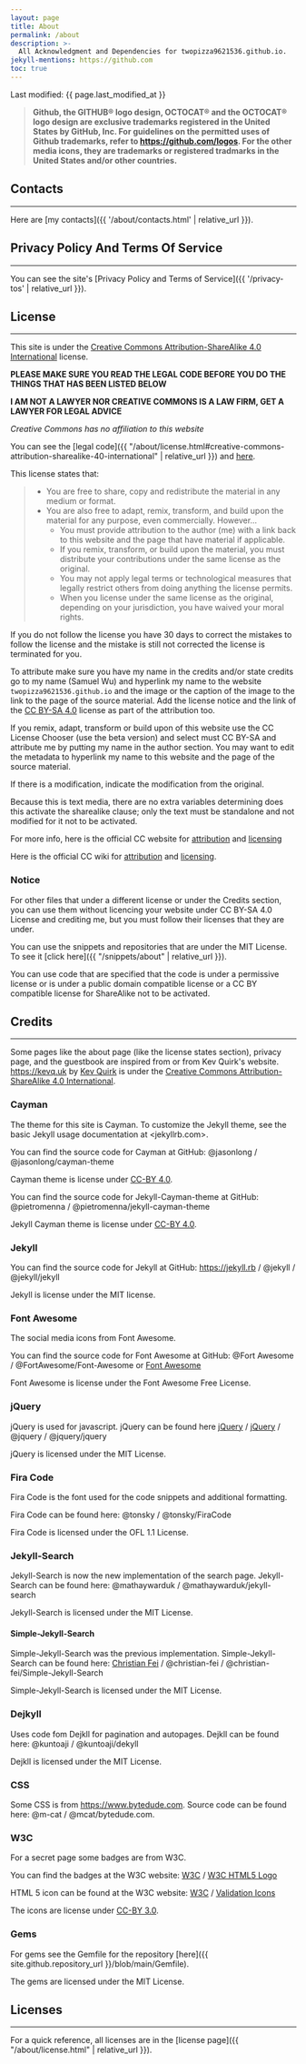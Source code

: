 ```yaml
---
layout: page
title: About
permalink: /about
description: >-
  All Acknowledgment and Dependencies for twopizza9621536.github.io.
jekyll-mentions: https://github.com
toc: true
---
```


Last modified: {{ page.last_modified_at }}

> **Github, the GITHUB® logo design, OCTOCAT® and the OCTOCAT® logo design are
>  exclusive trademarks registered in the United States by GitHub, Inc.
> For guidelines on the permitted uses of Github trademarks, refer to
>  <https://github.com/logos>.
> For the other media icons, they are trademarks or registered tradmarks in the
>  United States and/or other countries.**

## Contacts

---

Here are [my contacts]({{ '/about/contacts.html' | relative_url }}).

## Privacy Policy And Terms Of Service

---

You can see the site's
[Privacy Policy and Terms of Service]({{ '/privacy-tos' | relative_url }}).

## License

---

This site is under the
[Creative Commons Attribution-ShareAlike 4.0 International][1]
license.

**PLEASE MAKE SURE YOU READ THE LEGAL CODE BEFORE YOU DO THE THINGS THAT
HAS BEEN LISTED BELOW**

**I AM NOT A LAWYER NOR CREATIVE COMMONS IS A LAW FIRM, GET A LAWYER FOR
LEGAL ADVICE**

_Creative Commons has no affiliation to this website_

You can see the [legal code]({{ "/about/license.html#creative-commons-attribution-sharealike-40-international" | relative_url }})
and [here][2].

This license states that:

> - You are free to share, copy and redistribute the material in any medium or
>    format.
> - You are also free to adapt, remix, transform, and build upon the material
>    for any purpose, even commercially. However…
>   - You must provide attribution to the author (me) with a link back to this
>      website and the page that have material if applicable.
>   - If you remix, transform, or build upon the material, you must distribute
>      your contributions under the same license as the original.
>   - You may not apply legal terms or technological measures that legally
>      restrict others from doing anything the license permits.
>   - When you license under the same license as the original, depending on your
>      jurisdiction, you have waived your moral rights.

If you do not follow the license you have 30 days to correct the mistakes to
follow the license and the mistake is still not corrected the license is
terminated for you.

To attribute make sure you have my name in the credits and/or state credits go
to my name (Samuel Wu) and hyperlink my name to the website
`twopizza9621536.github.io` and the image or the caption
of the image to the link to the page of the source material.
Add the license notice and the link of the [CC BY-SA 4.0][1] license as part
of the attribution too.

If you remix, adapt, transform or build upon of this website use the CC License
Chooser (use the beta version) and select must CC BY-SA and attribute me by
putting my name in the author section. You may want to edit the metadata to
hyperlink my name to this website and the page of the source material.

If there is a modification, indicate the modification from the original.

Because this is text media, there are no extra variables determining does this
activate the sharealike clause; only the text must be standalone and not
modified for it not to be activated.

For more info, here is the official CC website for
[attribution](https://creativecommons.org/use-remix/attribution)
and
[licensing](https://creativecommons.org/share-your-work)

Here is the official CC wiki for
[attribution][3]
and
[licensing][4].

### **Notice**

For other files that under a different license or under the Credits section,
you can use them without licencing your website under CC BY-SA 4.0 License
and crediting me, but you must follow their licenses that they are under.

You can use the snippets and repositories that are under the MIT License.
To see it [click here]({{ "/snippets/about" | relative_url }}).

You can use code that are specified that the code is under a permissive license
or is under a public domain compatible license or a CC BY compatible license for
ShareAlike not to be activated.

## Credits

---

Some pages like the about page (like the license states section),
privacy page, and the guestbook are inspired from or
from Kev Quirk's website. <https://kevq.uk> by [Kev Quirk](https://kevq.uk)
is under the [Creative Commons Attribution-ShareAlike 4.0 International][1].

### Cayman

The theme for this site is Cayman. To customize the Jekyll theme, see the basic
Jekyll usage documentation at <jekyllrb.com>.

You can find the source code for Cayman at GitHub:
@jasonlong / @jasonlong/cayman-theme

Cayman theme is license under [CC-BY 4.0][5].

You can find the source code for Jekyll-Cayman-theme at GitHub:
@pietromenna / @pietromenna/jekyll-cayman-theme

Jekyll Cayman theme is license under [CC-BY 4.0][5].

### Jekyll

You can find the source code for Jekyll at GitHub:
<https://jekyll.rb> / @jekyll / @jekyll/jekyll

Jekyll is license under the MIT license.

### Font Awesome

The social media icons from Font Awesome.

You can find the source code for Font Awesome at GitHub:
@Fort Awesome / @FortAwesome/Font-Awesome
or
[Font Awesome](https://fontawesome.com)

Font Awesome is license under the Font Awesome Free License.

### jQuery

jQuery is used for javascript. jQuery can be found here
[jQuery](https://code.jquery.com/) / [jQuery](https://jquery.com/download/) /
@jquery / @jquery/jquery

jQuery is licensed under the MIT License.

### Fira Code

Fira Code is the font used for the code snippets and additional formatting.

Fira Code can be found here:
@tonsky / @tonsky/FiraCode

Fira Code is licensed under the OFL 1.1 License.

### Jekyll-Search

Jekyll-Search is now the new implementation of the search page.
Jekyll-Search can be found here:
@mathaywarduk / @mathaywarduk/jekyll-search

Jekyll-Search is licensed under the MIT License.

#### Simple-Jekyll-Search

Simple-Jekyll-Search was the previous implementation.
Simple-Jekyll-Search can be found here:
[Christian Fei](https://cri.dev) / @christian-fei /
@christian-fei/Simple-Jekyll-Search

Simple-Jekyll-Search is licensed under the MIT License.

### Dejkyll

Uses code fom Dejkll for pagination and autopages.
Dejkll can be found here:
@kuntoaji / @kuntoaji/dekyll

Dejkll is licensed under the MIT License.

### CSS

Some CSS is from <https://www.bytedude.com>. Source code can be found here:
@m-cat / @mcat/bytedude.com.

### W3C

For a secret page some badges are from W3C.

You can find the badges at the W3C website:
[W3C](https://w3.org) /
[W3C HTML5 Logo](https://www.w3.org/html/logo/index.html)

HTML 5 icon can be found at the W3C website:
[W3C](https://w3.org) / [Validation Icons](https://www.w3.org/QA/Tools/Icons)

The icons are license under [CC-BY 3.0][6].

### Gems

For gems see the Gemfile for the repository
[here]({{ site.github.repository_url }}/blob/main/Gemfile).

The gems are licensed under the MIT License.

## Licenses

---

For a quick reference, all licenses are in the
[license page]({{ "/about/license.html" | relative_url }}).

[1]: https://creativecommons.org/licenses/by-sa/4.0/
[2]: https://creativecommons.org/licenses/by-sa/4.0/legalcode
[3]: https://wiki.creativecommons.org/wiki/Best_practices_for_attribution
[4]: https://wiki.creativecommons.org/wiki/Marking_your_work_with_a_CC_license
[5]: https://creativecommons.org/licenses/by/4.0/
[6]: https://creativecommons.org/licenses/by/3.0/
